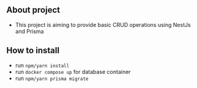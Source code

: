 


## About project
- This project is aiming to provide basic CRUD operations using NestJs and Prisma

  

## How to install

- run `npm/yarn install`
- run `docker compose up` for database container
- run `npm/yarn prisma migrate`
